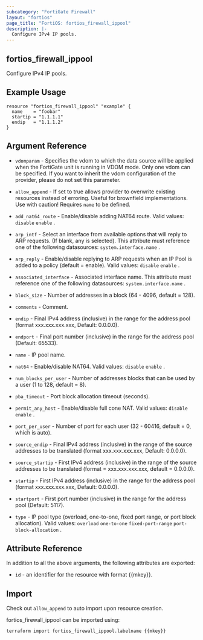 ```yaml
---
subcategory: "FortiGate Firewall"
layout: "fortios"
page_title: "FortiOS: fortios_firewall_ippool"
description: |-
  Configure IPv4 IP pools.
---
```


## fortios_firewall_ippool
Configure IPv4 IP pools.

## Example Usage

```hcl
resource "fortios_firewall_ippool" "example" {
  name    = "foobar"
  startip = "1.1.1.1"
  endip   = "1.1.1.2"
}
```

## Argument Reference
* `vdomparam` - Specifies the vdom to which the data source will be applied when the FortiGate unit is running in VDOM mode. Only one vdom can be specified. If you want to inherit the vdom configuration of the provider, please do not set this parameter.
* `allow_append` - If set to true allows provider to overwrite existing resources instead of erroring. Useful for brownfield implementations. Use with caution! Requires `name` to be defined.

* `add_nat64_route` - Enable/disable adding NAT64 route. Valid values: `disable` `enable` .
* `arp_intf` - Select an interface from available options that will reply to ARP requests. (If blank, any is selected). This attribute must reference one of the following datasources: `system.interface.name` .
* `arp_reply` - Enable/disable replying to ARP requests when an IP Pool is added to a policy (default = enable). Valid values: `disable` `enable` .
* `associated_interface` - Associated interface name. This attribute must reference one of the following datasources: `system.interface.name` .
* `block_size` - Number of addresses in a block (64 - 4096, default = 128).
* `comments` - Comment.
* `endip` - Final IPv4 address (inclusive) in the range for the address pool (format xxx.xxx.xxx.xxx, Default: 0.0.0.0).
* `endport` - Final port number (inclusive) in the range for the address pool (Default: 65533).
* `name` - IP pool name.
* `nat64` - Enable/disable NAT64. Valid values: `disable` `enable` .
* `num_blocks_per_user` - Number of addresses blocks that can be used by a user (1 to 128, default = 8).
* `pba_timeout` - Port block allocation timeout (seconds).
* `permit_any_host` - Enable/disable full cone NAT. Valid values: `disable` `enable` .
* `port_per_user` - Number of port for each user (32 - 60416, default = 0, which is auto).
* `source_endip` - Final IPv4 address (inclusive) in the range of the source addresses to be translated (format xxx.xxx.xxx.xxx, Default: 0.0.0.0).
* `source_startip` - First IPv4 address (inclusive) in the range of the source addresses to be translated (format = xxx.xxx.xxx.xxx, default = 0.0.0.0).
* `startip` - First IPv4 address (inclusive) in the range for the address pool (format xxx.xxx.xxx.xxx, Default: 0.0.0.0).
* `startport` - First port number (inclusive) in the range for the address pool (Default: 5117).
* `type` - IP pool type (overload, one-to-one, fixed port range, or port block allocation). Valid values: `overload` `one-to-one` `fixed-port-range` `port-block-allocation` .

## Attribute Reference

In addition to all the above arguments, the following attributes are exported:
* `id` - an identifier for the resource with format {{mkey}}.

## Import

Check out `allow_append` to auto import upon resource creation.

fortios_firewall_ippool can be imported using:
```sh
terraform import fortios_firewall_ippool.labelname {{mkey}}
```
